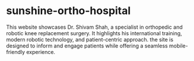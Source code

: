 # sunshine-ortho-hospital
This website showcases Dr. Shivam Shah, a specialist in orthopedic and robotic knee replacement surgery. It highlights his international training, modern robotic technology, and patient-centric approach. the site is designed to inform and engage patients while offering a seamless mobile-friendly experience.
